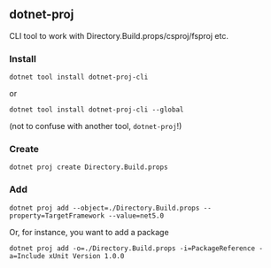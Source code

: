 ## dotnet-proj

CLI tool to work with Directory.Build.props/csproj/fsproj etc.

### Install

```
dotnet tool install dotnet-proj-cli
```
or
```
dotnet tool install dotnet-proj-cli --global
```
(not to confuse with another tool, `dotnet-proj`!)

### Create

```
dotnet proj create Directory.Build.props
```

### Add

```
dotnet proj add --object=./Directory.Build.props --property=TargetFramework --value=net5.0
```

Or, for instance, you want to add a package

```
dotnet proj add -o=./Directory.Build.props -i=PackageReference -a=Include xUnit Version 1.0.0
```